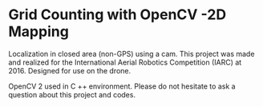 # Grid Counting with OpenCV -2D Mapping

Localization in closed area (non-GPS) using a cam. This project was made and realized for the International Aerial Robotics Competition (IARC) at 2016. Designed for use on the drone.

OpenCV 2 used in C ++ environment.
Please do not hesitate to ask a question about this project and codes.
